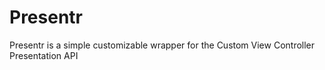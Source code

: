 # Presentr
Presentr is a simple customizable wrapper for the Custom View Controller Presentation API
